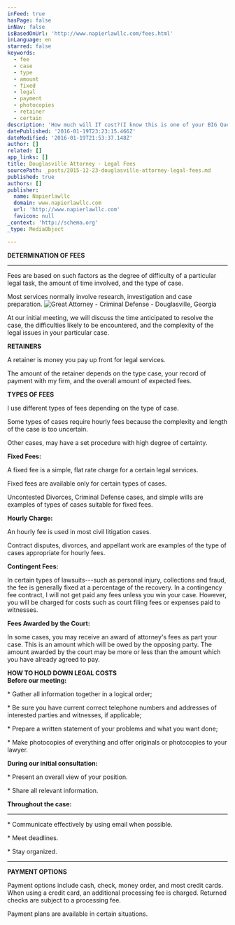 ```yaml
---
inFeed: true
hasPage: false
inNav: false
isBasedOnUrl: 'http://www.napierlawllc.com/fees.html'
inLanguage: en
starred: false
keywords:
  - fee
  - case
  - type
  - amount
  - fixed
  - legal
  - payment
  - photocopies
  - retainer
  - certain
description: 'How much will IT cost?(I know this is one of your BIG Questions.) Attorney Ed Napier Fees are based on such factors as the degree of difficulty of a particular legal task, the amount of time involved, and the type of case. Most services normally involve research, investigation and case preparation.'
datePublished: '2016-01-19T23:23:15.466Z'
dateModified: '2016-01-19T21:53:37.148Z'
author: []
related: []
app_links: []
title: Douglasville Attorney - Legal Fees
sourcePath: _posts/2015-12-23-douglasville-attorney-legal-fees.md
published: true
authors: []
publisher:
  name: Napierlawllc
  domain: www.napierlawllc.com
  url: 'http://www.napierlawllc.com'
  favicon: null
_context: 'http://schema.org'
_type: MediaObject

---
```

**DETERMINATION OF FEES**

****

Fees are based on such factors as the degree of difficulty of a particular legal task, the amount of time involved, and the type of case.

Most services normally involve research, investigation and case preparation.
![Great Attorney - Criminal Defense - Douglasville, Georgia](https://the-grid-user-content.s3-us-west-2.amazonaws.com/cf04f11d-c877-4617-97ad-ca5bde8f4fba.jpg)

At our initial meeting, we will discuss the time anticipated to resolve the case, the difficulties likely to be encountered, and the complexity of the legal issues in your particular case. 

**RETAINERS**

A retainer is money you pay up front for legal services.

The amount of the retainer depends on the type case, your record of payment with my firm, and the overall amount of expected fees.

**TYPES OF FEES**

I use different types of fees depending on the type of case.

Some types of cases require hourly fees because the complexity and length of the case is too uncertain.

Other cases, may have a set procedure with high degree of certainty.

**Fixed Fees:**

A fixed fee is a simple, flat rate charge for a certain legal services.

Fixed fees are available only for certain types of cases.

Uncontested Divorces, Criminal Defense cases, and simple wills are examples of types of cases suitable for fixed fees.

**Hourly Charge:**

An hourly fee is used in most civil litigation cases.

Contract disputes, divorces, and appellant work are examples of the type of cases appropriate for hourly fees.

**Contingent Fees:**

In certain types of lawsuits---such as personal injury, collections and fraud, the fee is generally fixed at a percentage of the recovery. In a contingency fee contract, I will not get paid any fees unless you win your case. However, you will be charged for costs such as court filing fees or expenses paid to witnesses.

**Fees Awarded by the Court:**

In some cases, you may receive an award of attorney's fees as part your case. This is an amount which will be owed by the opposing party. The amount awarded by the court may be more or less than the amount which you have already agreed to pay.

**HOW TO HOLD DOWN LEGAL COSTS**  
**Before our meeting:**

\* Gather all information together in a logical order;

\* Be sure you have current correct telephone numbers and addresses of interested parties and witnesses, if applicable;

\* Prepare a written statement of your problems and what you want done;

\* Make photocopies of everything and offer originals or photocopies to your lawyer.

**During our initial consultation:**

\* Present an overall view of your position.

\* Share all relevant information. 

**Throughout the case:**

****

\* Communicate effectively by using email when possible.

\* Meet deadlines.

\* Stay organized.

****

**PAYMENT OPTIONS**

Payment options include cash, check, money order, and most credit cards.  When using a credit card, an additional processing fee is charged. Returned checks are subject to a processing fee. 

Payment plans are available in certain situations.